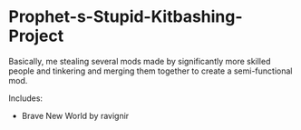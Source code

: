 # Prophet-s-Stupid-Kitbashing-Project
Basically, me stealing several mods made by significantly more skilled people and tinkering and merging them together to create a semi-functional mod.

Includes:
- Brave New World by ravignir
